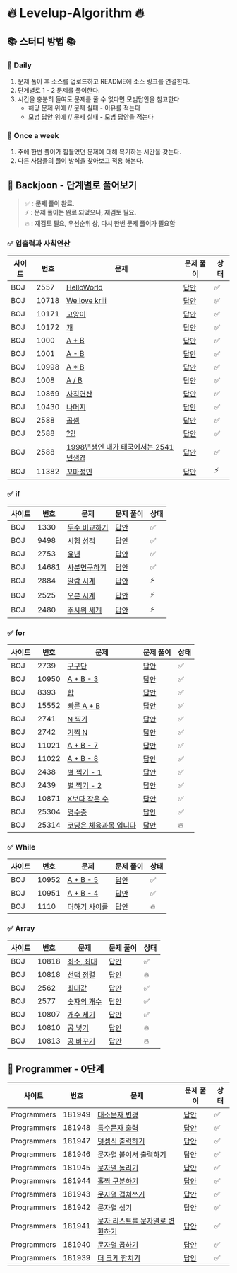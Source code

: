 # 🔥 Levelup-Algorithm 🔥

## 📚 스터디 방법 📚

### 📌 Daily

1. 문제 풀이 후 소스를 업로드하고 README에 소스 링크를 연결한다.
2. 단계별로 1 - 2 문제를 풀이한다.
3. 시간을 충분히 들여도 문제를 풀 수 없다면 모범답안을 참고한다
    - 해당 문제 위에 // 문제 실패 - 이유를 적는다
    - 모범 답안 위에 // 문제 실패 - 모범 답안을 적는다

### 📌 Once a week

1. 주에 한번 풀이가 힘들었던 문제에 대해 복기하는 시간을 갖는다.
2. 다른 사람들의 풀이 방식을 찾아보고 적용 해본다.

## 📄 Backjoon - 단계별로 풀어보기

> ✅ : **문제 풀이 완료.**  
> ⚡ : **문제 풀이는 완료 되었으나, 재검토 필요.**  
> 🔥 : **재검토 필요, 우선순위 상, 다시 한번 문제 풀이가 필요함** 

### ✅ 입출력과 사칙연산

| 사이트 | 번호    | 문제                                                                | 문제 풀이                                                         | 상태 |
|-----|-------|-------------------------------------------------------------------|---------------------------------------------------------------|---|
| BOJ | 2557  | [HelloWorld](https://www.acmicpc.net/problem/2557)                | [답안](./src/com/boj/algorithm/ch01_io/HelloWorld_2557.java)    | ✅ |
| BOJ | 10718 | [We love kriii](https://www.acmicpc.net/problem/10718)            | [답안](./src/com/boj/algorithm/ch01_io/WeLoveArmy_10718.java)   | ✅ |
| BOJ | 10171 | [고양이](https://www.acmicpc.net/problem/10171)                      | [답안](./src/com/boj/algorithm/ch01_io/PrintCat_10171.java)     | ✅ |
| BOJ | 10172 | [개](https://www.acmicpc.net/problem/10172)                        | [답안](./src/com/boj/algorithm/ch01_io/PrintDog_10172.java)     | ✅ |
| BOJ | 1000  | [A + B](https://www.acmicpc.net/problem/1000)                     | [답안](./src/com/boj/algorithm/ch01_io/Plus_1000.java)          | ✅ |
| BOJ | 1001  | [A - B](https://www.acmicpc.net/problem/1001)                     | [답안](./src/com/boj/algorithm/ch01_io/Minus_1001.java)         | ✅ |
| BOJ | 10998 | [A * B](https://www.acmicpc.net/problem/10998)                    | [답안](./src/com/boj/algorithm/ch01_io/MultiPly_10998.java)     | ✅ |
| BOJ | 1008  | [A / B](https://www.acmicpc.net/problem/1008)                     | [답안](./src/com/boj/algorithm/ch01_io/Divide_1008.java)        | ✅ |
| BOJ | 10869 | [사칙연산](https://www.acmicpc.net/problem/10869)                     | [답안](./src/com/boj/algorithm/ch01_io/Calculation_10869.java)  | ✅ |
| BOJ | 10430 | [나머지](https://www.acmicpc.net/problem/10430)                      | [답안](./src/com/boj/algorithm/ch01_io/CalRemain_10430.java)    | ✅ |
| BOJ | 2588  | [곱셈](https://www.acmicpc.net/problem/2588)                        | [답안](./src/com/boj/algorithm/ch01_io/Multiplication_2588.java) | ✅ |
| BOJ | 2588  | [??!](https://www.acmicpc.net/problem/10926)                      | [답안](./src/com/boj/algorithm/ch01_io/Joonas_10926.java)       | ✅ |
| BOJ | 2588  | [1998년생인 내가 태국에서는 2541년생?!](https://www.acmicpc.net/problem/18108) | [답안](./src/com/boj/algorithm/ch01_io/Bulgi_18108.java)        | ✅ |
| BOJ | 11382 | [꼬마정민](https://www.acmicpc.net/problem/11382)                     | [답안](./src/com/boj/algorithm/ch01_io/KidJungMin_11382.java)   | ⚡ |

### ✅ if

| 사이트 | 번호   | 문제                                             | 문제 풀이                                                      | 상태 |
|-----|------|------------------------------------------------|------------------------------------------------------------|---|
| BOJ | 1330 | [두수 비교하기](https://www.acmicpc.net/problem/1330) | [답안](src/com/boj/algorithm/ch02_if/CompareNumber_1330.java) | ✅ |
| BOJ | 9498 | [시험 성적](https://www.acmicpc.net/problem/9498)  | [답안](./src/com/boj/algorithm/ch02_if/TestScore_9498.java)  |  ✅ | 
| BOJ | 2753 | [윤년](https://www.acmicpc.net/problem/2753)     | [답안](./src/com/boj/algorithm/ch02_if/LeapYear_2753.java)   |  ✅ |
| BOJ | 14681 | [사분면구하기](https://www.acmicpc.net/problem/14681) | [답안](./src/com/boj/algorithm/ch02_if/Quadrant_14681.java)  |  ✅ |
| BOJ | 2884 | [알람 시계](https://www.acmicpc.net/problem/2884)  | [답안](./src/com/boj/algorithm/ch02_if/AlarmClock_2884.java) |  ⚡ |
| BOJ | 2525 | [오븐 시계](https://www.acmicpc.net/problem/2525)  | [답안](./src/com/boj/algorithm/ch02_if/OvenClock_2525.java)  |  ⚡ |
| BOJ | 2480 | [주사위 세개](https://www.acmicpc.net/problem/2480) | [답안](./src/com/boj/algorithm/ch02_if/Dice_2480.java)       |  ⚡ |

### ✅ for

| 사이트 | 번호    | 문제                                                    | 문제 풀이                                                             | 상태 |
|-----|-------|-------------------------------------------------------|-------------------------------------------------------------------|---|
| BOJ | 2739  | [구구단](https://www.acmicpc.net/problem/2739)           | [답안](src/com/boj/algorithm/ch03_for/MultiplicationTable_2739.java) | ✅ |
| BOJ | 10950 | [A + B - 3](https://www.acmicpc.net/problem/10950)    | [답안](src/com/boj/algorithm/ch03_for/TestCase_10950.java)          | ✅ |
| BOJ | 8393  | [합](https://www.acmicpc.net/problem/8393)             | [답안](src/com/boj/algorithm/ch03_for/Sum_8393.java)                | ✅ |
| BOJ | 15552 | [빠른 A + B](https://www.acmicpc.net/problem/15552)     | [답안](src/com/boj/algorithm/ch03_for/QuickSum_15552.java)          | ✅ |
| BOJ | 2741  | [N 찍기](https://www.acmicpc.net/problem/2741)          | [답안](src/com/boj/algorithm/ch03_for/PrintN_2741.java)             | ✅ |
| BOJ | 2742  | [기찍 N](https://www.acmicpc.net/problem/2742)          | [답안](src/com/boj/algorithm/ch03_for/PrintReverseN_2742.java)      | ✅ |
| BOJ | 11021 | [A + B - 7](https://www.acmicpc.net/problem/11021)    | [답안](src/com/boj/algorithm/ch03_for/PlusTestCase_11021.java)      | ✅ |
| BOJ | 11022 | [A + B - 8](https://www.acmicpc.net/problem/11022)    | [답안](src/com/boj/algorithm/ch03_for/PlusTestCasePretty_11022.java) | ✅ |
| BOJ | 2438  | [별 찍기 - 1](https://www.acmicpc.net/problem/2438)      | [답안](src/com/boj/algorithm/ch03_for/PrintStar_2438.java)          | ✅ |
| BOJ | 2439  | [별 찍기 - 2](https://www.acmicpc.net/problem/2439)      | [답안](src/com/boj/algorithm/ch03_for/PrintReverseStar_2439.java)   | ✅  |
| BOJ | 10871 | [X보다 작은 수](https://www.acmicpc.net/problem/10871)     | [답안](src/com/boj/algorithm/ch03_for/LessThanA_10871.java)         | ✅ |
| BOJ | 25304 | [영수증](https://www.acmicpc.net/problem/25304)          | [답안](src/com/boj/algorithm/ch03_for/Receipt_25304.java)           | ✅ |
| BOJ | 25314 | [코딩은 체육과목 입니다](https://www.acmicpc.net/problem/25314) | [답안](src/com/boj/algorithm/ch03_for/Nbyte_25314.java)             | 🔥 |

### ✅ While

| 사이트 | 번호    | 문제                                                | 문제 풀이                                                            | 상태  |
|-----|-------|---------------------------------------------------|------------------------------------------------------------------|-----|
| BOJ | 10952 | [A + B - 5](https://www.acmicpc.net/problem/10952) | [답안](src/com/boj/algorithm/ch04_while/TestCasePlusAB_10952.java) | ✅   |
| BOJ | 10951 | [A + B - 4](https://www.acmicpc.net/problem/10951) | [답안](src/com/boj/algorithm/ch04_while/TestCasePlusAB_10951.java) | ✅   |
| BOJ | 1110 | [더하기 사이클](https://www.acmicpc.net/problem/1110)   | [답안](src/com/boj/algorithm/ch04_while/PlusCycle_1110.java) | 🔥  |

### ✅ Array

| 사이트 | 번호    | 문제                                             | 문제 풀이                                                          | 상태 |
|-----|-------|------------------------------------------------|----------------------------------------------------------------|---|
| BOJ | 10818 | [최소, 최대](https://www.acmicpc.net/problem/10818) | [답안](src/com/boj/algorithm/ch05_array/MinAndMax_10818.java)    |  ✅ |
| BOJ | 10818 | [선택 정렬](https://www.acmicpc.net/problem/10818) | [답안](src/com/boj/algorithm/ch05_array/SelectionSort_10818.java) |  🔥 |
| BOJ | 2562  | [최대값](https://www.acmicpc.net/problem/2562)    | [답안](src/com/boj/algorithm/ch05_array/Max_2562.java)           | ✅ |
| BOJ | 2577  | [숫자의 개수](https://www.acmicpc.net/problem/2577) | [답안](src/com/boj/algorithm/ch05_array/CountNum_2577.java)      | ✅ |
| BOJ | 10807 | [개수 세기](https://www.acmicpc.net/problem/10807) | [답안](src/com/boj/algorithm/ch05_array/CountNumArr_10807.java)  | ✅ |
| BOJ | 10810 | [공 넣기](https://www.acmicpc.net/problem/10810)  | [답안](src/com/boj/algorithm/ch05_array/EnterBall_10810.java)    | 🔥 |
| BOJ | 10813 | [공 바꾸기](https://www.acmicpc.net/problem/10813) | [답안](src/com/boj/algorithm/ch05_array/ChangeBall_10813.java)   | 🔥 |

## 📄 Programmer - 0단계

| 사이트          | 번호     | 문제                                                                                                  | 문제 풀이                                                     | 상태 |
|--------------|--------|-----------------------------------------------------------------------------------------------------|-----------------------------------------------------------|---|
| Programmers  | 181949 | [대소문자 변경](https://school.programmers.co.kr/learn/courses/30/lessons/181949)                         | [답안](src/com/programmers/algorithm/lv00/_181949.java)     | ✅ |
| Programmers  | 181948   | [특수문자 출력](https://school.programmers.co.kr/learn/courses/30/lessons/181948)                         | [답안](src/com/programmers/algorithm/lv00/_181948.java) |  ✅ | 
| Programmers  | 181947   | [덧셈식 출력하기](https://school.programmers.co.kr/learn/courses/30/lessons/181947)                        | [답안](src/com/programmers/algorithm/lv00/_181947.java)  |  ✅ |
| Programmers  | 181946  | [문자열 붙여서 출력하기](https://school.programmers.co.kr/learn/courses/30/lessons/181946)                    | [답안](src/com/programmers/algorithm/lv00/_181946.java) |  ✅ |
| Programmers  | 181945   | [문자열 돌리기](https://school.programmers.co.kr/learn/courses/30/lessons/181945)                         | [답안](src/com/programmers/algorithm/lv00/_181945.java) | ✅ |
| Programmers  | 181944   | [홀짝 구분하기](https://school.programmers.co.kr/learn/courses/30/lessons/181944)                         | [답안](src/com/programmers/algorithm/lv00/_181945.java) | ✅ |
| Programmers  | 181943   | [문자열 겁쳐쓰기](https://school.programmers.co.kr/learn/courses/30/lessons/181943)                        | [답안](src/com/programmers/algorithm/lv00/_181943.java)      | ✅ |
| Programmers  | 181942   | [문자열 섞기](https://school.programmers.co.kr/learn/courses/30/lessons/181942?language=java)            | [답안](src/com/programmers/algorithm/lv00/_181942.java)      | ✅ |
| Programmers  | 181941   | [문자 리스트를 문자열로 변환하기](https://school.programmers.co.kr/learn/courses/30/lessons/181941?language=java) | [답안](src/com/programmers/algorithm/lv00/_181941.java)      | ✅ |
| Programmers  | 181940   | [문자열 곱하기](https://school.programmers.co.kr/learn/courses/30/lessons/181940)                         | [답안](src/com/programmers/algorithm/lv00/_181940.java)      | ✅ |
| Programmers  | 181939   | [더 크게 합치기](https://school.programmers.co.kr/learn/courses/30/lessons/181939)                        | [답안](src/com/programmers/algorithm/lv00/_181939.java)      | ✅ |
